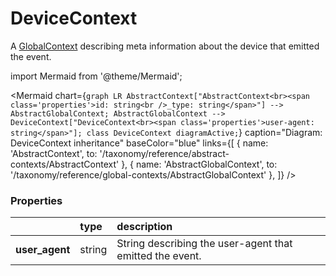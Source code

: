 # DeviceContext

A [GlobalContext](/taxonomy/reference/global-contexts/overview.md) describing meta information about the device that emitted the event.

import Mermaid from '@theme/Mermaid';

<Mermaid chart={`
	graph LR
		AbstractContext["AbstractContext<br><span class='properties'>id: string<br />_type: string</span>"] --> AbstractGlobalContext;
    AbstractGlobalContext --> DeviceContext["DeviceContext<br><span class='properties'>user-agent: string</span>"];
    class DeviceContext diagramActive;
`} 
  caption="Diagram: DeviceContext inheritance" 
  baseColor="blue" 
  links={[
    { name: 'AbstractContext', to: '/taxonomy/reference/abstract-contexts/AbstractContext' },
    { name: 'AbstractGlobalContext', to: '/taxonomy/reference/global-contexts/AbstractGlobalContext' },
  ]}
/>

### Properties
|                 | type        | description
| :--             | :--         | :--           
| **user_agent**  | string      | String describing the user-agent that emitted the event.
